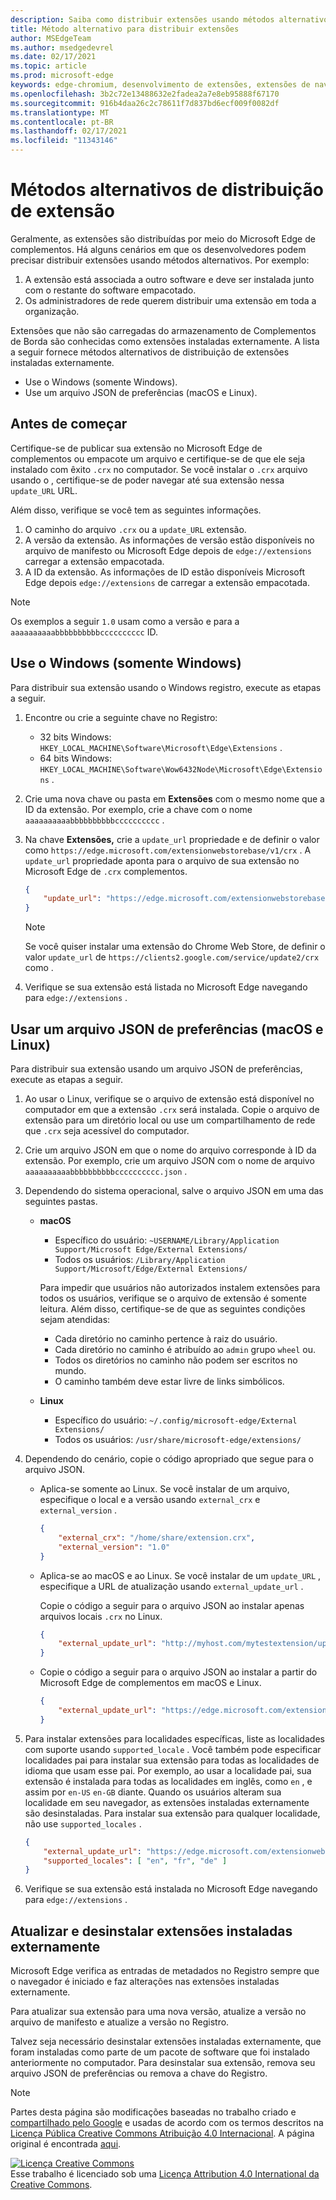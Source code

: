 ```yaml
---
description: Saiba como distribuir extensões usando métodos alternativos que não usam armazenamentos verificados
title: Método alternativo para distribuir extensões
author: MSEdgeTeam
ms.author: msedgedevrel
ms.date: 02/17/2021
ms.topic: article
ms.prod: microsoft-edge
keywords: edge-chromium, desenvolvimento de extensões, extensões de navegador, complementos, partner center, desenvolvedor
ms.openlocfilehash: 3b2c72e13488632e2fadea2a7e8eb95888f67170
ms.sourcegitcommit: 916b4daa26c2c78611f7d837bd6ecf009f0082df
ms.translationtype: MT
ms.contentlocale: pt-BR
ms.lasthandoff: 02/17/2021
ms.locfileid: "11343146"
---
```

# Métodos alternativos de distribuição de extensão  

Geralmente, as extensões são distribuídas por meio do Microsoft Edge de complementos. Há alguns cenários em que os desenvolvedores podem precisar distribuir extensões usando métodos alternativos. Por exemplo:

1.  A extensão está associada a outro software e deve ser instalada junto com o restante do software empacotado.   
1.  Os administradores de rede querem distribuir uma extensão em toda a organização.   

Extensões que não são carregadas do armazenamento de Complementos de Borda são conhecidas como extensões instaladas externamente. A lista a seguir fornece métodos alternativos de distribuição de extensões instaladas externamente. 

*   Use o Windows (somente Windows).  
*   Use um arquivo JSON de preferências (macOS e Linux).  
    
##  <a name="before-you-begin"></a>Antes de começar  

Certifique-se de publicar sua extensão no Microsoft Edge de complementos ou empacote um arquivo e certifique-se de que ele seja instalado com êxito `.crx` no computador.  Se você instalar o `.crx` arquivo usando o , certifique-se de poder navegar até sua extensão nessa `update_URL` URL.  

Além disso, verifique se você tem as seguintes informações.    

1.  O caminho do arquivo `.crx` ou a `update_URL` extensão.
1.  A versão da extensão.  As informações de versão estão disponíveis no arquivo de manifesto ou Microsoft Edge depois de `edge://extensions` carregar a extensão empacotada.   
1.  A ID da extensão.  As informações de ID estão disponíveis Microsoft Edge depois `edge://extensions` de carregar a extensão empacotada.  

> [!NOTE] 
> Os exemplos a seguir `1.0` usam como a versão e para a `aaaaaaaaaabbbbbbbbbbcccccccccc` ID.  

##  <a name="use-the-windows-registry-(windows-only)"></a>Use o Windows (somente Windows)  

Para distribuir sua extensão usando o Windows registro, execute as etapas a seguir.

1.  Encontre ou crie a seguinte chave no Registro:  
    *   32 bits Windows: `HKEY_LOCAL_MACHINE\Software\Microsoft\Edge\Extensions` .  
    *   64 bits Windows: `HKEY_LOCAL_MACHINE\Software\Wow6432Node\Microsoft\Edge\Extensions` .  
1.  Crie uma nova chave ou pasta em **Extensões** com o mesmo nome que a ID da extensão. Por exemplo, crie a chave com o nome `aaaaaaaaaabbbbbbbbbbcccccccccc` .  
1.  Na chave **Extensões,** crie a `update_url` propriedade e de definir o valor como `https://edge.microsoft.com/extensionwebstorebase/v1/crx` .  A `update_url` propriedade aponta para o arquivo de sua extensão no Microsoft Edge de `.crx` complementos.  

    ```json
    {
        "update_url": "https://edge.microsoft.com/extensionwebstorebase/v1/crx"
    }
    ```  
    
    > [!NOTE]
    > Se você quiser instalar uma extensão do Chrome Web Store, de definir o valor `update_url` de `https://clients2.google.com/service/update2/crx` como .  
  
1.  Verifique se sua extensão está listada no Microsoft Edge navegando para `edge://extensions` .  

##  <a name="use-a-preferences-json-file-(macos-and-linux)"></a>Usar um arquivo JSON de preferências (macOS e Linux)  

Para distribuir sua extensão usando um arquivo JSON de preferências, execute as etapas a seguir.

1.  Ao usar o Linux, verifique se o arquivo de extensão está disponível no computador em que a extensão `.crx` será instalada. Copie o arquivo de extensão para um diretório local ou use um compartilhamento de rede que `.crx` seja acessível do computador. 
1.  Crie um arquivo JSON em que o nome do arquivo corresponde à ID da extensão. Por exemplo, crie um arquivo JSON com o nome de arquivo `aaaaaaaaaabbbbbbbbbbcccccccccc.json` .  
1.  Dependendo do sistema operacional, salve o arquivo JSON em uma das seguintes pastas.   
    *   **macOS**  
        *   Específico do usuário: `~USERNAME/Library/Application Support/Microsoft Edge/External Extensions/`  
        *   Todos os usuários: `/Library/Application Support/Microsoft/Edge/External Extensions/`  
        
        Para impedir que usuários não autorizados instalem extensões para todos os usuários, verifique se o arquivo de extensão é somente leitura. Além disso, certifique-se de que as seguintes condições sejam atendidas:
        
        *   Cada diretório no caminho pertence à raiz do usuário.  
        *   Cada diretório no caminho é atribuído ao `admin` grupo `wheel` ou.  
        *   Todos os diretórios no caminho não podem ser escritos no mundo.  
        *   O caminho também deve estar livre de links simbólicos.  
        
    *   **Linux**  
        *   Específico do usuário: `~/.config/microsoft-edge/External Extensions/`  
        *   Todos os usuários: `/usr/share/microsoft-edge/extensions/`  
1.  Dependendo do cenário, copie o código apropriado que segue para o arquivo JSON. 
    *   Aplica-se somente ao Linux. Se você instalar de um arquivo, especifique o local e a versão usando `external_crx` e `external_version` .  
            
        ```json
        {
            "external_crx": "/home/share/extension.crx",
            "external_version": "1.0"
        }
        ```  

    *   Aplica-se ao macOS e ao Linux. Se você instalar de um `update_URL` , especifique a URL de atualização usando `external_update_url` . 
        
        Copie o código a seguir para o arquivo JSON ao instalar apenas arquivos locais `.crx` no Linux.  
    
        ```json
        {
            "external_update_url": "http://myhost.com/mytestextension/updates.xml"
        }
        ```  
 
    *  Copie o código a seguir para o arquivo JSON ao instalar a partir do Microsoft Edge de complementos em macOS e Linux.
    
        ```json
        {
            "external_update_url": "https://edge.microsoft.com/extensionwebstorebase/v1/crx"
        }
        ```  
    
1.  Para instalar extensões para localidades específicas, liste as localidades com suporte usando `supported_locale` .  Você também pode especificar localidades pai para instalar sua extensão para todas as localidades de idioma que usam esse pai. Por exemplo, ao usar a localidade pai, sua extensão é instalada para todas as localidades em inglês, como `en` , e assim por `en-US` `en-GB` diante.  Quando os usuários alteram sua localidade em seu navegador, as extensões instaladas externamente são desinstaladas.  Para instalar sua extensão para qualquer localidade, não use `supported_locales` .  

    ```json
    {
        "external_update_url": "https://edge.microsoft.com/extensionwebstorebase/v1/crx",
        "supported_locales": [ "en", "fr", "de" ]
    }
    ```  

1.  Verifique se sua extensão está instalada no Microsoft Edge navegando para `edge://extensions` .  

##  <a name="update-and-uninstall-externally-installed-extensions"></a>Atualizar e desinstalar extensões instaladas externamente

Microsoft Edge verifica as entradas de metadados no Registro sempre que o navegador é iniciado e faz alterações nas extensões instaladas externamente.  

Para atualizar sua extensão para uma nova versão, atualize a versão no arquivo de manifesto e atualize a versão no Registro.  

Talvez seja necessário desinstalar extensões instaladas externamente, que foram instaladas como parte de um pacote de software que foi instalado anteriormente no computador.  Para desinstalar sua extensão, remova seu arquivo JSON de preferências ou remova a chave do Registro.   

<!-- links -->  

> [!NOTE]
> Partes desta página são modificações baseadas no trabalho criado e [compartilhado pelo Google][GoogleSitePolicies] e usadas de acordo com os termos descritos na [Licença Pública Creative Commons Atribuição 4.0 Internacional][CCA4IL].  A página original é encontrada [aqui](https://developer.chrome.com/apps/external_extensions).  

[![Licença Creative Commons][CCby4Image]][CCA4IL]  
Esse trabalho é licenciado sob uma [Licença Attribution 4.0 International da Creative Commons][CCA4IL].  

[CCA4IL]: https://creativecommons.org/licenses/by/4.0  
[CCby4Image]: https://i.creativecommons.org/l/by/4.0/88x31.png  
[GoogleSitePolicies]: https://developers.google.com/terms/site-policies  
